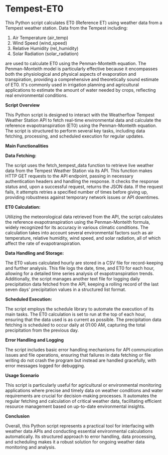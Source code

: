 # Tempest-ET0

This Python script calculates ET0 (Reference ET) using weather data from a Tempest weather station.  Data from the Tempest including:

1. Air Temperature (air_temp)
2. Wind Speed (wind_speed)
3. Relative Humidity (rel_humidity)
4. Solar Radiation (solar_radiation)

are used to calculate ET0 using the Penman-Monteith equation.  The Penman-Monteith model is particularly effective because it encompasses both the physiological and physical aspects of evaporation and transpiration, providing a comprehensive and theoretically sound estimate of ET0. It's commonly used in irrigation planning and agricultural applications to estimate the amount of water needed by crops, reflecting real environmental conditions.

**Script Overview**

This Python script is designed to interact with the Weatherflow Tempest Weather Station API to fetch real-time environmental data and calculate the reference evapotranspiration (ET0) using the Penman-Monteith equation. The script is structured to perform several key tasks, including data fetching, processing, and scheduled execution for regular updates.

**Main Functionalities**

**Data Fetching:**

The script uses the fetch_tempest_data function to retrieve live weather data from the Tempest Weather Station via its API. This function makes HTTP GET requests to the API endpoint, passing in necessary authentication headers and handling the response.
It checks the response status and, upon a successful request, returns the JSON data. If the request fails, it attempts retries a specified number of times before giving up, providing robustness against temporary network issues or API downtimes.

**ET0 Calculation:**

Utilizing the meteorological data retrieved from the API, the script calculates the reference evapotranspiration using the Penman-Monteith formula, widely recognized for its accuracy in various climatic conditions.
The calculation takes into account several environmental factors such as air temperature, relative humidity, wind speed, and solar radiation, all of which affect the rate of evapotranspiration.

**Data Handling and Storage:**

The ET0 values calculated hourly are stored in a CSV file for record-keeping and further analysis. This file logs the date, time, and ET0 for each hour, allowing for a detailed time series analysis of evapotranspiration trends.
Additionally, the script manages another text file for logging daily precipitation data fetched from the API, keeping a rolling record of the last seven days' precipitation values in a structured list format.

**Scheduled Execution:**

The script employs the schedule library to automate the execution of its main tasks. The ET0 calculation is set to run at the top of each hour, ensuring that the data used is as current as possible.
The precipitation data fetching is scheduled to occur daily at 01:00 AM, capturing the total precipitation from the previous day.

**Error Handling and Logging**

The script includes basic error handling mechanisms for API communication issues and file operations, ensuring that failures in data fetching or file writing do not crash the program but instead are handled gracefully, with error messages logged for debugging.

**Usage Scenario**

This script is particularly useful for agricultural or environmental monitoring applications where precise and timely data on weather conditions and water requirements are crucial for decision-making processes. It automates the regular fetching and calculation of critical weather data, facilitating efficient resource management based on up-to-date environmental insights.

**Conclusion**

Overall, this Python script represents a practical tool for interfacing with weather data APIs and conducting essential environmental calculations automatically. Its structured approach to error handling, data processing, and scheduling makes it a robust solution for ongoing weather data monitoring and analysis.

